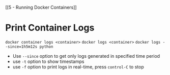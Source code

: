 
[[5 - Running Docker Containers]]



# Print Container Logs

`docker container logs <container>`
`docker logs <container>`
`docker logs --since=1h5m12s python`

- Use `--since`  option to get only logs generated in specified time period
- use `-t` option to show timestamps
- use `-f` option to print logs in real-time, press `control-C` to stop









